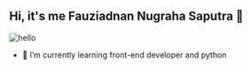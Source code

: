 ## Hi, it's me Fauziadnan Nugraha Saputra 👋
![hello](https://media2.giphy.com/media/v1.Y2lkPTc5MGI3NjExcmdxd2JwczNsMGE5NGE3amMyZHI2amR0dHV5bGppNjRqNzdzemt3ciZlcD12MV9pbnRlcm5hbF9naWZfYnlfaWQmY3Q9Zw/DUO76cKAFAObu/giphy.gif)

<!--
**mars22144/mars22144** is a ✨ _special_ ✨ repository because its `README.md` (this file) appears on your GitHub profile.

Here are some ideas to get you started:

- 🔭 I’m currently working on ...
- 🌱 I’m currently learning ...
- 👯 I’m looking to collaborate on ...
- 🤔 I’m looking for help with ...
- 💬 Ask me about ...
- 📫 How to reach me: ...
- 😄 Pronouns: ...
- ⚡ Fun fact: ...
-->

- 🌱 I’m currently learning front-end developer and python
